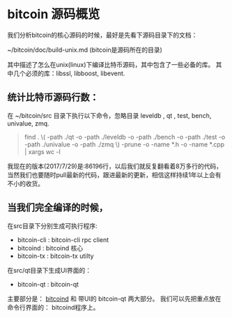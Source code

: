 # bitcoin 源码概览
我们分析bitcoin的核心源码的时候，最好是先看下源码目录下的文档：

\~/bitcoin/doc/build-unix.md (bitcoin是源码所在的目录)

其中描述了怎么在unix(linux)下编译比特币源码，其中包含了一些必备的库。
其中几个必须的库：libssl,  libboost, libevent.

## 统计比特币源码行数：
在 ~/bitcoin/src 目录下执行以下命令，忽略目录 leveldb , qt , test, bench, univalue, zmq.

>find . \\( -path ./qt  -o -path ./leveldb  -o -path ./bench  -o -path ./test -o -path ./univalue -o -path ./zmq \\) -prune -o -name \*.h -o -name \*.cpp | xargs wc -l

我现在的版本(2017/7/29)是:86196行，以后我们就反复翻看着8万多行的代码，当然我们也要随时pull最新的代码，跟进最新的更新，相信这样持续1年以上会有不小的收货。


## 当我们完全编译的时候，

在src目录下分别生成可执行程序:

* bitcoin-cli : bitcoin-cli rpc client
* bitcoind   :  bitcoind 核心
* bitcoin-tx :  bitcoin-tx utilty

在src/qt目录下生成UI界面的：
* bitcoin-qt :  bitcoin-qt

主要部分是： [bitcoind][bitcoind] 和 带UI的 bitcoin-qt 两大部分。
我们可以先把重点放在命令行界面的： bitcoind程序上。

[bitcoind]:./bitcoind.md